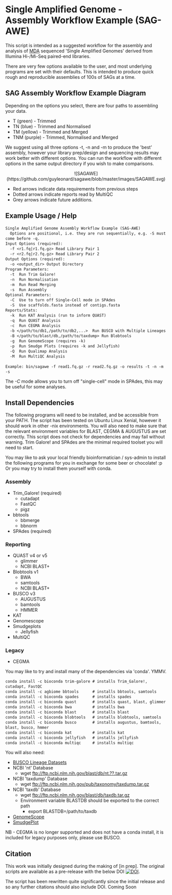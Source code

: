 # Single Amplified Genome - Assembly Workflow Example (SAG-AWE)

This script is intended as a suggested workflow for the assembly and analysis of [MDA](https://en.wikipedia.org/wiki/Multiple_displacement_amplification) sequenced 'Single Amplified Genomes' derived from Illumina Hi-/Mi-Seq paired-end libraries.

There are very few options available to the user, and most underlying programs are set with their defaults. This is intended to produce quick rough and reproducible assemblies of 100s of SAGs at a time.

## SAG Assembly Workflow Example Diagram
Depending on the options you select, there are four paths to assembling your data.

* T (green) - Trimmed
* TN (blue) - Trimmed and Normalised
* TM (yellow) - Trimmed and Merged
* TNM (purple) - Trimmed, Normalised and Merged

We suggest using all three options -t, -n and -m to produce the 'best' assembly, however your library prep/design and sequencing results may work better with different options. You can run the workflow with different options in the same output directory if you wish to make comparisons. 

<p align="center">
![SAGAWE](https://github.com/guyleonard/sagawe/blob/master/images/SAGAWE.svg)
</p>

* Red arrows indicate data requirements from previous steps
* Dotted arrows indicate reports read by MultiQC
* Grey arrows indicate future additions.

## Example Usage / Help
```
Single Amplified Genome Assembly Workflow Example (SAG-AWE)
  Options are positional, i.e. they are run sequentially, e.g. -S must come before -q.
Input Options (required):
  -f <r1.fq|r1.fq.gz> Read Library Pair 1
  -r <r2.fq|r2.fq.gz> Read Library Pair 2
Output Options (required):
  -o <output_dir> Output Directory
Program Parameters:
  -t  Run Trim Galore!
  -n  Run Normalisation
  -m  Run Read Merging
  -s  Run Assembly
Optional Parameters:
  -C  Use to turn off Single-Cell mode in SPAdes 
  -S  Use scaffolds.fasta instead of contigs.fasta
Reports/Stats:
  -k  Run KAT Analysis (run to inform QUAST)
  -q  Run QUAST Analysis
  -c  Run CEGMA Analysis
  -b </path/to/db1,/path/to/db2,...>  Run BUSCO with Multiple Lineages
  -B </path/to/blast/db,/path/to/taxdump> Run Blobtools
  -g  Run GenomeScope (requires -k)
  -p  Run Smudge Plots (requires -k and Jellyfish)
  -Q  Run Qualimap Analysis
  -M  Run MultiQC Analysis

Example: bin/sagawe -f read1.fq.gz -r read2.fq.gz -o results -t -n -m -s
```
The *-C* mode allows you to turn off "single-cell" mode in SPAdes, this may be useful for some analyses.

## Install Dependencies
The following programs will need to be installed, and be accessible from your PATH. The script has been tested on Ubuntu Linux Xenial, however it should work in other -nix environments. You will also need to make sure that the relevant environment variables for BLAST, CEGMA & AUGUSTUS are set correctly. This script does not check for dependencies and may fail without warning. Trim Galore! and SPAdes are the minimal required toolset you will need to start.

You may like to ask your local friendly bioinformatician / sys-admin to install the following programs for you in exchange for some beer or chocolate! :p Or you may try to install them yourself with conda.

### Assembly
* Trim_Galore! (required)
  * cutadapt
  * FastQC
  * pigz
* bbtools
  * bbmerge
  * bbnorm
* SPAdes (required)

### Reporting
* QUAST v4 or v5
  * glimmer
  * NCBI BLAST+
* Blobtools v1
  * BWA
  * samtools
  * NCBI BLAST+
* BUSCO v3
  * AUGUSTUS
  * bamtools
  * HMMER
* KAT
* Genomescope
* Smudgeplots
  * Jellyfish
* MultiQC

### Legacy
* CEGMA

You may like to try and install many of the dependencies via 'conda'. YMMV.

    conda install -c bioconda trim-galore # installs Trim_Galore!, cutadapt, FastQC
    conda install -c agbiome bbtools      # installs bbtools, samtools
    conda install -c bioconda spades      # installs spades
    conda install -c bioconda quast       # installs quast, blast, glimmer
    conda install -c bioconda bwa         # installs bwa
    conda install -c bioconda blast       # installs blast
    conda install -c bioconda blobtools   # installs blobtools, samtools
    conda install -c bioconda busco       # installs augustus, bamtools, blast, busco, hmmer
    conda install -c bioconda kat         # installs kat
    conda install -c bioconda jellyfish   # installs jellyfish
    conda install -c bioconda multiqc     # installs multiqc

You will also need:
* [BUSCO Lineage Datasets](https://busco.ezlab.org)
* NCBI 'nt' Database
  * wget ftp://ftp.ncbi.nlm.nih.gov/blast/db/nt.??.tar.gz
* NCBI 'taxdump' Database
  * wget ftp://ftp.ncbi.nlm.nih.gov/pub/taxonomy/taxdump.tar.gz
* NCBI 'taxdb' Database
  * wget ftp://ftp.ncbi.nlm.nih.gov/blast/db/taxdb.tar.gz
  * Environment variable BLASTDB should be exported to the correct path
    * export BLASTDB=/path/to/taxdb
* [GenomeScope](https://github.com/tbenavi1/genomescope2.0)
* [SmudgePlot](https://github.com/KamilSJaron/smudgeplot)

NB - CEGMA is no longer supported and does not have a conda install, it is included for legacy purposes only, please use BUSCO.

## Citation
This work was initially designed during the making of [in prep]. The original scripts are available as a pre-release with the below DOI [![DOI](https://zenodo.org/badge/DOI/10.5281/zenodo.192677.svg)](https://doi.org/10.5281/zenodo.192677).

The script has been rewritten quite significantly since the initial release and so any further citations should also include DOI.
Coming Soon